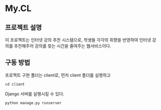 # My.CL

## 프로젝트 설명
이 프로젝트는 인터넷 강의 추천 시스템으로, 학생들 각각의 취향을 반영하여 인터넷 강의를 추천해주어 강의를 찾는 시간을 줄여주는 웹서비스이다.

## 구동 방법
프로젝트 구현 폴더는 client로, 먼저 client 폴더를 실행하고
```
cd client
```

Django 서버를 실행시킬 수 있다.
```
python manage.py runserver
```
